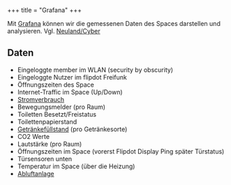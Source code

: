 +++
title = "Grafana"
+++

Mit [Grafana](https://stats.flipdot.org/) können wir die gemessenen Daten des Spaces darstellen
und analysieren. Vgl. [Neuland/Cyber](Neuland/Cyber)

## Daten

- Eingeloggte member im WLAN (security by obscurity)
- Eingeloggte Nutzer im flipdot Freifunk
- Öffnungszeiten des Space
- Internet-Traffic im Space (Up/Down)
- [Stromverbrauch](Watts-up-Pi)
- Bewegungsmelder (pro Raum)
- Toiletten Besetzt/Freistatus
- Toilettenpapierstand
- [Getränkefüllstand](Projekte/Getränkezähler) (pro Getränkesorte)
- CO2 Werte
- Lautstärke (pro Raum)
- Öffnungszeiten im Space (vorerst Flipdot Display Ping später Türstatus)
- Türsensoren unten
- Temperatur im Space (über die Heizung)
- [Abluftanlage](Abluftanlage)
